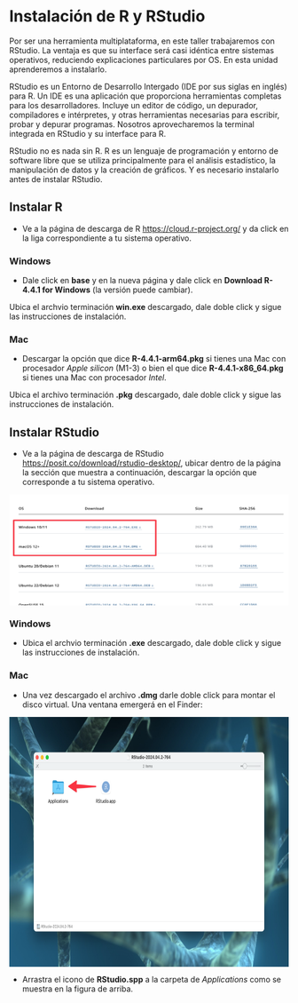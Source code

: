 # Instalación de R y RStudio

Por ser una herramienta multiplataforma, en este taller trabajaremos con RStudio. La ventaja es que su interface será casi idéntica entre sistemas operativos, reduciendo explicaciones particulares por OS. En esta unidad aprenderemos a instalarlo.

RStudio es un Entorno de Desarrollo Intergado (IDE por sus siglas en inglés) para R. Un IDE es una aplicación que proporciona herramientas completas para los desarrolladores. Incluye un editor de código, un depurador, compiladores e intérpretes, y otras herramientas necesarias para escribir, probar y depurar programas. Nosotros aprovecharemos la terminal integrada en RStudio y su interface para R.

RStudio no es nada sin R. R es un lenguaje de programación y entorno de software libre que se utiliza principalmente para el análisis estadístico, la manipulación de datos y la creación de gráficos. Y es necesario instalarlo antes de instalar RStudio.

## Instalar R

 - Ve a la página de descarga de R https://cloud.r-project.org/ y da click en la liga correspondiente a tu sistema operativo.

### Windows

 - Dale click en **base** y en la nueva página y dale click en **Download R-4.4.1 for Windows** (la versión puede cambiar). 

Ubica el archvio terminación **win.exe** descargado, dale doble click y sigue las instrucciones de instalación.

### Mac

 -  Descargar la opción que dice **R-4.4.1-arm64.pkg** si tienes una Mac con procesador _Apple silicon_ (M1-3) o bien el que dice **R-4.4.1-x86_64.pkg** si tienes una Mac con procesador _Intel_.

Ubica el archivo terminación **.pkg** descargado, dale doble click y sigue las instrucciones de instalación.

## Instalar RStudio

 -  Ve a la página de descarga de RStudio https://posit.co/download/rstudio-desktop/, ubicar dentro de la página la sección que muestra a continuación, descargar la opción que corresponde a tu sistema operativo.
<img src = ./Images/RStudio.png style = "display: block; margin: 0 auto;height: 200px; width:700px;"/>


### Windows

 -  Ubica el archvio terminación **.exe** descargado, dale doble click y sigue las instrucciones de instalación.

### Mac

 -  Una vez descargado el archivo **.dmg** darle doble click para montar el disco virtual. Una ventana emergerá en el Finder:
<img src = ./Images/dmg_RStudio.png style = "display: block; margin: 0 auto;height: 450px; width:700px;"/>

 -  Arrastra el icono de **RStudio.spp** a la carpeta de _Applications_ como se muestra en la figura de arriba.

 